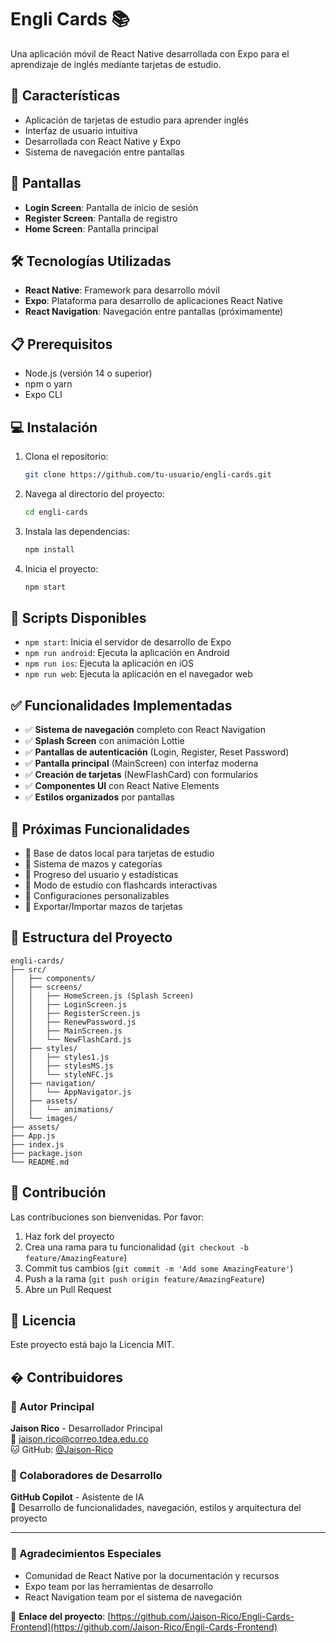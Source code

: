 # Engli Cards 📚

Una aplicación móvil de React Native desarrollada con Expo para el aprendizaje de inglés mediante tarjetas de estudio.

## 🚀 Características

- Aplicación de tarjetas de estudio para aprender inglés
- Interfaz de usuario intuitiva
- Desarrollada con React Native y Expo
- Sistema de navegación entre pantallas

## 📱 Pantallas

- **Login Screen**: Pantalla de inicio de sesión
- **Register Screen**: Pantalla de registro
- **Home Screen**: Pantalla principal

## 🛠️ Tecnologías Utilizadas

- **React Native**: Framework para desarrollo móvil
- **Expo**: Plataforma para desarrollo de aplicaciones React Native
- **React Navigation**: Navegación entre pantallas (próximamente)

## 📋 Prerequisitos

- Node.js (versión 14 o superior)
- npm o yarn
- Expo CLI

## 💻 Instalación

1. Clona el repositorio:
   ```bash
   git clone https://github.com/tu-usuario/engli-cards.git
   ```

2. Navega al directorio del proyecto:
   ```bash
   cd engli-cards
   ```

3. Instala las dependencias:
   ```bash
   npm install
   ```

4. Inicia el proyecto:
   ```bash
   npm start
   ```

## 📝 Scripts Disponibles

- `npm start`: Inicia el servidor de desarrollo de Expo
- `npm run android`: Ejecuta la aplicación en Android
- `npm run ios`: Ejecuta la aplicación en iOS
- `npm run web`: Ejecuta la aplicación en el navegador web

## ✅ Funcionalidades Implementadas

- ✅ **Sistema de navegación** completo con React Navigation
- ✅ **Splash Screen** con animación Lottie
- ✅ **Pantallas de autenticación** (Login, Register, Reset Password)
- ✅ **Pantalla principal** (MainScreen) con interfaz moderna
- ✅ **Creación de tarjetas** (NewFlashCard) con formularios
- ✅ **Componentes UI** con React Native Elements
- ✅ **Estilos organizados** por pantallas

## 🔧 Próximas Funcionalidades

- 🔲 Base de datos local para tarjetas de estudio
- 🔲 Sistema de mazos y categorías
- 🔲 Progreso del usuario y estadísticas
- 🔲 Modo de estudio con flashcards interactivas
- 🔲 Configuraciones personalizables
- 🔲 Exportar/Importar mazos de tarjetas

## 📁 Estructura del Proyecto

```
engli-cards/
├── src/
│   ├── components/
│   ├── screens/
│   │   ├── HomeScreen.js (Splash Screen)
│   │   ├── LoginScreen.js
│   │   ├── RegisterScreen.js
│   │   ├── RenewPassword.js
│   │   ├── MainScreen.js
│   │   └── NewFlashCard.js
│   ├── styles/
│   │   ├── styles1.js
│   │   ├── stylesMS.js
│   │   └── styleNFC.js
│   ├── navigation/
│   │   └── AppNavigator.js
│   ├── assets/
│   │   └── animations/
│   └── images/
├── assets/
├── App.js
├── index.js
├── package.json
└── README.md
```

## 🤝 Contribución

Las contribuciones son bienvenidas. Por favor:

1. Haz fork del proyecto
2. Crea una rama para tu funcionalidad (`git checkout -b feature/AmazingFeature`)
3. Commit tus cambios (`git commit -m 'Add some AmazingFeature'`)
4. Push a la rama (`git push origin feature/AmazingFeature`)
5. Abre un Pull Request

## 📄 Licencia

Este proyecto está bajo la Licencia MIT.

## � Contribuidores

### 👤 Autor Principal
**Jaison Rico** - Desarrollador Principal  
📧 [jaison.rico@correo.tdea.edu.co](mailto:jaison.rico@correo.tdea.edu.co)  
🐱 GitHub: [@Jaison-Rico](https://github.com/Jaison-Rico)

### 🤖 Colaboradores de Desarrollo
**GitHub Copilot** - Asistente de IA  
🔧 Desarrollo de funcionalidades, navegación, estilos y arquitectura del proyecto

---

### 🙏 Agradecimientos Especiales
- Comunidad de React Native por la documentación y recursos
- Expo team por las herramientas de desarrollo
- React Navigation team por el sistema de navegación

📎 **Enlace del proyecto**: [https://github.com/Jaison-Rico/Engli-Cards-Frontend](https://github.com/Jaison-Rico/Engli-Cards-Frontend)